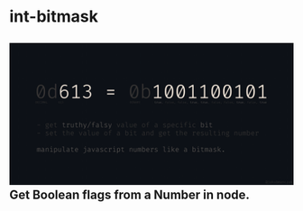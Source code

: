 # int-bitmask
![Promotional int-bitmask banner showcasing the functionality of the package](./promo/promo-int-bitmask.png)
Get Boolean flags from a Number in node.
---
